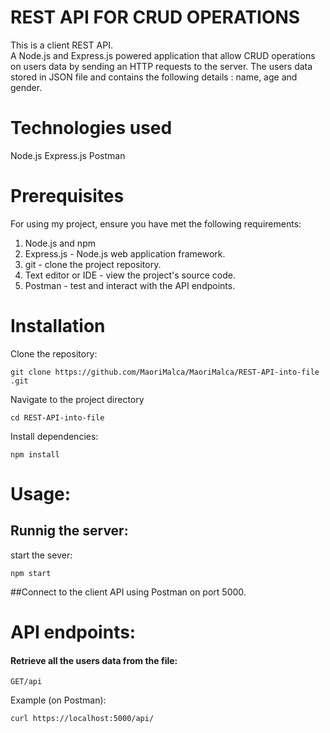 # REST API FOR CRUD OPERATIONS

This is a  client REST API.  
A Node.js and Express.js powered application that allow CRUD operations on users data by sending an HTTP requests to the server.
The users data stored in JSON file and contains the following details : name, age and gender.


# Technologies used

Node.js
Express.js
Postman


# Prerequisites

For using my project, ensure you have met the following requirements:

1. Node.js and npm 
2. Express.js - Node.js web application framework.
3. git - clone the project repository.
4. Text editor or IDE - view the project's source code. 
5. Postman - test and interact with the API endpoints.


# Installation

Clone the repository:
```
git clone https://github.com/MaoriMalca/MaoriMalca/REST-API-into-file .git
```
Navigate to the project directory
```
cd REST-API-into-file
```
Install dependencies:
```
npm install
```


# Usage:

## Runnig the server:

start the sever:
```
npm start
```
##Connect to the client API using Postman on port 5000.


# API endpoints:

#### Retrieve all the users data from the file:

```GET/api ```
		
Example (on Postman):	
```
curl https://localhost:5000/api/
```






